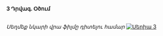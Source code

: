 **3 Դրվագ. Օծում**

\
_Սեղմեք նկարի վրա ֆիլմը դիտելու համար_
[![Սերիա 3](https://upload.wikimedia.org/wikipedia/en/b/b3/House_of_David_Poster.jpg)](https://rutube.ru/video/ea66f140e3bebca4402f3c0659cf6429/?&utm_source=embed&utm_medium=referral&utm_campaign=logo&utm_content=ea66f140e3bebca4402f3c0659cf6429&utm_term=yastatic.net&t&referrer=appmetrica_tracking_id%3D1037600761300671389%26ym_tracking_id%3D4119257267309777304)
